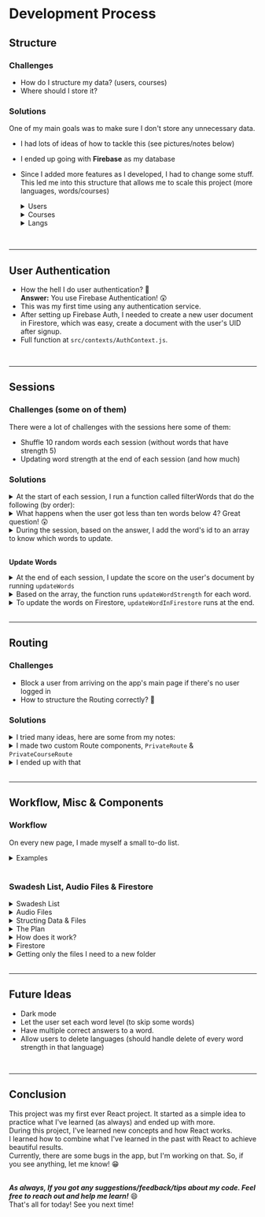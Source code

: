 # Development Process

## **Structure**

### **Challenges**

- How do I structure my data? (users, courses)
- Where should I store it?

### **Solutions**

One of my main goals was to make sure I don't store any unnecessary data.

- I had lots of ideas of how to tackle this (see pictures/notes below)
- I ended up going with **Firebase** as my database
- Since I added more features as I developed, I had to change some stuff. This led me into this structure that allows me to scale this project (more languages, words/courses)
  <details>
  <summary>Users</summary>

  - This structure allows me to quickly update a user's info.
  - Store only necessary progress (only the words the user is familiar with in that lang)
    - You can see that we don't store the strength level for each available language (currently have Russian, Italian, Spanish, and French)
  - Active languages can be updated and scale as the app grows.
  - Each user will have a similar template.
  - As the app grows and has more features (such as dark mode), I can quickly add a field `darkMode: true/false`
    <br/><br/>

  ```javascript
  Database: Firestore
  Collection: Users
  - user1
      - uid: "123456"
      - soundEffects: true
      - activeLangs: ['rus','ita','spa']
      - name: "ohad"
      - progress: {
          course1: [
              {id: 1, rus_strength: 0.5, ita_strength: 1},
              {id: 45, ita_strength: 2},
          ],
          course2: [],
          course3: [],
          course4: []
      }
  - user2
      - uid: "262345"
      - soundEffects: true
      - activeLangs: ['rus','spa']
      - name: "ohad"
      - progress: {
          course1: [
              {id: 14, spa_strength: 1},
              {id: 45, rus_strength: 4}
          ],
          course2: [],
          course3: [],
          course4: []
      }

  {user3, user4, ...} (and so on other users)
  ```

  </details>

  <details>
  <summary>Courses</summary>

  - Create more courses effortlessly by using this structure.
  - Add more translations effortlessly.
    - Fun Fact: I started with Russian, and in the end, I only added more languages (with the help of this structure).
  - Change/Add anything I need.
    <br/><br/>

  ```javascript
  Collection: Courses
  - course1
      courseName: "Going String!"
      id: 0150
      words: [
          {en: "I",
          id: 1,
          translation: [
              {audioID: "1234", en_pron: "ja", lang: "rus", translation: "я"},
              {audioID: "1251", en_pron: "io", lang: "ita", translation: "io"},
              {audioID: "6142", en_pron: "yo", lang: "spa", translation: "yo"},
              ]
          }
      {word2, word3, ...} (and so on other words)
      ]
  ```

  </details>

  <details>
  <summary>Langs</summary>

  - The Langs collection is small but has an important part.
  - It defines which languages are available in the app.
  - Again, as mentioned before, I can easily add more languages as the app grows (German is next!)
    <br/><br/>

  ```javascript
  Collection: Langs
  - rus
      - flagPath: "rus-flag.png"
      - lang: "Russian"
  - and so on other langs...
  ```

  </details>

<br/>

---

## **User Authentication**

- How the hell I do user authentication? 🥴 \
  **Answer:** You use Firebase Authentication! 😲
- This was my first time using any authentication service.
- After setting up Firebase Auth, I needed to create a new user document in Firestore, which was easy, create a document with the user's UID after signup.
- Full function at `src/contexts/AuthContext.js`.

<br/>

---

## **Sessions**

### **Challenges (some on of them)**

There were a lot of challenges with the sessions here some of them:

- Shuffle 10 random words each session (without words that have strength 5)
- Updating word strength at the end of each session (and how much)

### **Solutions**

<details>
<summary>At the start of each session, I run a function called filterWords that do the following (by order):</summary>

- **Filter:** finds the user's strongest words and filter them out of the array (using lodash's `_.differenceby()`)
  - _I had a bit of trouble doing it, and this worked the best._
- **Extract:** makes a copy of the original list and shuffles it using the `Fisher-Yates Shuffle Modern Algorithm`.
- **Flatten:** Takes only ten words from the new list and flatten each word to make it easier to work with later on.

**_Full function at `src/utils/sessionFuncs.js` if you want to take a look (a bit long for this document)._**

</details>

<details>
<summary>What happens when the user got less than ten words below 4? Great question! 😲</summary>

- If the user finished 80% of the course (meaning 80% of the words are at strength 5), the session will not filter any words.
- To make sure I don't add strength to level 5 words, There's a simple condition that handles this case.

</details>

<details>
<summary>During the session, based on the answer, I add the word's id to an array to know which words to update.</summary>

```javascript
// looks something like:
const answers: {
  correct: [5, 13, 12, 16],
  wrong: [41, 20, 10],
  skipped: [2, 29, 4]
}
```

</details>

<br/>

**Update Words**

<details>
<summary> At the end of each session, I update the score on the user's document by running <code>updateWords</code> </summary>

```javascript
const updateWords = (score, currentUserDoc, courseID, langID) => {
  // correct
  if (score.correct && score.correct.length > 0) {
    score.correct.forEach((wordID) => {
      updateWordStrength(currentUserDoc, wordID, "correct", courseID, langID);
    });
  }
  // wrong
  if (score.wrong && score.wrong.length > 0) {
    score.wrong.forEach((wordID) => {
      updateWordStrength(currentUserDoc, wordID, "wrong", courseID, langID);
    });
  }
};
// and same for hard, okay, skipped, easy.
```

</details>
<details>
<summary>Based on the array, the function runs <code>updateWordStrength</code> for each word.</summary>

- Scoring: `Correct/Easy = +0.5` | `Hard/Wrong/Skip = -0.5` | `Okay = No Change`.

  ```javascript
  // Update word strength
  const updateWordStrength = (userDoc, id, type, courseID, langID) => {
    const coursePath = userDoc.progress[`course${courseID}`];
    const word = coursePath.find((word) => word.id === id);

    if (type === "correct") {
      if (word) {
        word[`${langID}_strength`] && word[`${langID}_strength`] < 5
          ? (word[`${langID}_strength`] += 0.5)
          : (word[`${langID}_strength`] = 0.5);
      } else {
        // creates a new word object, if the word doesn't exists on userDoc (yet)
        coursePath.push({ id, [`${langID}_strength`]: 0.5 });
      }
      updateWordInFirestore(coursePath, userDoc.uid, courseID);
    } else {
      if (word) {
        word[`${langID}_strength`] && word[`${langID}_strength`] > 0
          ? (word[`${langID}_strength`] -= 0.5)
          : word[`${langID}_strength`] || (word[`${langID}_strength`] = 0);
      }
      updateWordInFirestore(coursePath, userDoc.uid, courseID);
    }
  };
  ```

</details>
<details>
<summary>To update the words on Firestore, <code>updateWordInFirestore</code> runs at the end.</summary>

```javascript
const updateWordInFirestore = (path, uid, courseID) => {
  switch (courseID) {
    case 150:
      database.users.doc(uid).update({
        "progress.course150": path,
      });
      break;
    case 51100:
      database.users.doc(uid).update({
        "progress.course51100": path,
      });
      break;
    case 101153:
      database.users.doc(uid).update({
        "progress.course101153": path,
      });
      break;
    case 154207:
      database.users.doc(uid).update({
        "progress.course154207": path,
      });
      break;

    default:
      break;
  }
};
```

</details>
<br/>

---

## **Routing**

### **Challenges**

- Block a user from arriving on the app's main page if there's no user logged in
- How to structure the Routing correctly? 🤔

### **Solutions**

<details>
<summary>I tried many ideas, here are some from my notes:</summary>

      - Idea for Routing
        - View Words: `main -> course:id -> /words`
        - StartQuiz: `main -> course:id -> /session -> quiz`
        - StartFlashcards: `main -> course:id -> /session -> flashcards`

</details>

<details>
<summary>I made two custom Route components, <code>PrivateRoute</code> & <code>PrivateCourseRoute</code></summary>

- `PrivateRoute` - if the user is not signed in, it redirects the user to `/signin` to sign in.
- `PrivateCourseRoute` - similar to the above, but it redirects the user to `/` (main page) if there's no state (from location).
  - When a user goes into a session, I pass down a few states from the `Link` component.
  - It's not only if the user doesn't have a specific course. It also prevents other bugs.
  - Before: user at `/rus/150/quiz` -> changes URL to `/ita/150/quiz` = **Error**
  - Now: user at `/rus/150/quiz` -> changes URL to `ita/150/quiz` = **Redirects to the main page.**

</details>

<details>
<summary>I ended up with that</summary>

- `AuthProvider` & `LangsProvider`, are the context providers that I use on most pages, so I made them global.

  ```javascript
  <Router>
    <AuthProvider>
      <LangsProvider>
        <Switch>
          <PrivateRoute path="/" exact component={Main} />
          <PrivateRoute path="/profile" exact component={Profile} />
          <PrivateRoute path="/about" exact component={About} />
          <PrivateCourseRoute
            path="/:lang/:courseID/session/quiz"
            component={Quiz}
            exact
          />
          <PrivateCourseRoute
            path="/:lang/:courseID/session/flashcards"
            component={Flashcards}
            exact
          />
          <PrivateCourseRoute
            path="/:lang/:courseID/words"
            component={Words}
            exact
          />
          <PrivateRoute path="/addlanguage" exact component={AddNewLanguage} />
          <Route path="/signup" exact component={Signup} />
          <Route path="/signin" exact component={SignIn} />
          <Route path="/" component={NotFound} />
        </Switch>
      </LangsProvider>
    </AuthProvider>
  </Router>
  ```

    </details>
  <br/>

---

## **Workflow, Misc & Components**

### **Workflow**

On every new page, I made myself a small to-do list.

<details>
<summary>Examples</summary>

_I got more notes & lists on my **Notion**._

    TODO - Adding new language.
    [x] design
    [x] fetch and render the langs that can be added
      [x] if a user already added a lang, disable it
    [x] the langs should be inside a form and act like radio buttons.
      [x] figuring out how to style custom radio buttons.
    [x] add the langs to the user's current "activeLangs" inside firestore.
      [x] update the currentUserDoc to the most recent.

    --------------

    TODO: Words.js
    [x] design
    [x] structure: Words.js(main page), word line component(audio,word,translation,current level)
    [x] showing data
      [x] word & translation
      [x] audio
        [x] animation
      [x] level.
    [x] filter words with an input field.
    [x] sorting (ASC -> DSN -> repeat) by word

</details>
<br/>

### **Swadesh List, Audio Files & Firestore**

<details>
<summary>Swadesh List</summary>

- The Swadesh List can be used to rapidly achieve basic knowledge of a new language just by learning it.
- The list has 207 words. I split them into four courses **_(1-50, 51-100, 101-153, 154-207)_**

</details>

<details>
<summary>Audio Files</summary>

- Since I wanted to add audio feature to the app, I had a few options:
  - **The first** was to use a Text-To-Speech API (or something similar), but I didn't want to rely on other APIs and make lots of requests every time. \
    Yes, this would give me a more consistent voice across all of my languages & will be easier to implement (with no audio files to store)
  - **The second** was to get all the audio files of each word in the list for each language. \
    Sound like a lot of work. Luckily, I found a project called **Shtooka** which got free-to-use recordings of most words.
  - I went with the second option (because of the reasons I mentioned).

</details>
<details>
<summary>Structing Data & Files</summary>

To take all the audio files (can be between 500 to 14,000 files per language) and filter them to make sure I only take the ones I need. I made a series of functions (that aren't in this project).

- Each time I want to add a new language, I run these functions, and it adds to a JSON file everything and checks for duplicates.

</details>

<details>
<summary>The Plan</summary>

The plan is to have a list in this format (it took me some time to get here)

```json
  {
    "id": 1,
    "en": "I (1sg)",
    "translations": [
      {
        "lang": "rus",
        "en_pron": "ja",
        "translation": "я",
        "audioID": "a4fd7810"
      },
      {
        "lang": "ita",
        "en_pron": "io",
        "translation": "io",
        "audioID": "28ebbed8"
      },
      {
        "lang": "fra",
        "en_pron": "je",
        "translation": "je",
        "audioID": "e3130405"
      },
      {
        "lang": "spa",
        "en_pron": "yo",
        "translation": "yo",
        "audioID": "ffdfb001"
      }
    ]
  }
  {word2, word3, and so on...}
```

</details>

<details>
<summary>How does it work?</summary>

- The first step is to **fetch & format the `.txt` file** that comes with every Shtooka pack which contains all of the information I need (filename, audio text).
  <details>
  <summary>Code</summary>

  ```js
  const langValue = "spa";
  fetchTexts(langValue).then((data) => formatAudioText(data));
  ```

      The `.txt` file looks something like this (but longer):
      [lang-filenameid.flac]
      SWAC_TEXT=hello

      [lang-filenameid.flac]
      SWAC_TEXT=what

      [lang-filenameid.flac]
      SWAC_TEXT=who

      [lang-filenameid.flac]
      SWAC_TEXT=yes

  </details>

  ***

- To format and remove any unnecessary fields. I made a small Regex expression that handles this problem.

  <details>
  <summary>Code</summary>

  ```js
  const formatTags = text
    .replace(/\n|SWAC_TEXT=|\[|\]/gm, "")
    .match(/^.*\S.*$/gm);
  ```

  </details>

  ***

- Then I run a for loop (backward) - `NUM` changes based on the number of files (it can be `14000`, or even `500`).
  <details>
  <summary>Code</summary>

  ```js
  const formatedText2 = [];
  for (let i = formatTags.length - 1; i > NUM; i--) {
    const temp = formatTags.splice(0, 2);
    const newObject = {
      audioID: temp[0],
      originalWord: temp[1],
    };
    if (
      formatedText2.find(
        (value) => value.originalWord === newObject.originalWord
      )
    ) {
      console.log(`Already Here ${newObject.originalWord}!`);
    }
    formatedText2.push(newObject);
  }
  ```

  </details>

  ***

- Now step 2: (setup below)
  <details>
  <summary>Code</summary>

  ```js
  fetchAudioJSON(langValue)
    .then((data) => (formattedAudioText = data))
    .then(() => fetchSwadeshJSON(langValue)) // gets the Swadesh JSON based on the langValue
    .then((data) => translationFormat(data, langValue)) // organizing the translation values object for each word.
    .then(() => fetchENSwadeshJSON()) // getting the original Swadesh list {id, en, translation: []}
    .then((list) => addTranslationToWord(list, formattedObjects, langValue)) // a function that will check if the lang is already there, if not add it.
    .catch((err) => console.error(err));
  ```

  </details>

  ***

- I'll skip all the fetch functions since they're pretty much the same. \
  `translationFormat` takes the data from our JSON file (for example `itaSwades.json`). \
  _The original file is a CSV that has formatted into JSON._

  <details>
  <summary>Code</summary>

  ```js
  const translationFormat = (data, lang) => {
    for (let i = 0; i < data.length; i++) {
      const { translation } = data[i];
      console.log(data[i]);

      const translationValue =
        translation.substring(0, translation.indexOf(" ")).length === 0
          ? translation
          : translation.substring(0, translation.indexOf(" "));

      const en_pron = translation.substring(
        translation.indexOf("(") + 1,
        translation.indexOf(")")
      );
      const audioID = formattedAudioText.find(
        (value) => value.originalWord === translationValue
      );
      console.log(audioID, i, data[i].translation);
      // Object Template
      const objectTemplate = {
        lang: lang,
        en_pron: en_pron !== "" ? en_pron : translationValue,
        translation: translationValue,
        audioID: audioID.audioID,
      };
      formattedObjects.push(objectTemplate);
    }
  };
  ```

  </details>

  ***

- `addTranslationArray` add an array to each word in the original Swadesh list.
    <details>
    <summary>Code</summary>

  ```js
  const addTranslationArray = (list) => {
    list.forEach((value) => (value.translations = []));
    console.log(JSON.stringify(list));
  };

  const addTranslationToWord = (list, formattedObjects, lang) => {
    const words = [];
    list.forEach((value, i) => {
      // If the langs already exists in the translations array, then do nothing.
      if (value.translations.find((obj) => obj.lang === lang)) {
        console.log("already here");
        words.push(value);
      } else {
        value.translations.push(formattedObjects[i]);
        words.push(value);
      }
    });
    console.log(JSON.stringify(words));
  };
  ```

        </details>

      </details>

</details>
  <details>
  <summary>Firestore</summary>

Now that I got a formatted JSON file, I need to handle the Firestore part.

- What I need to do?
  - Create Course (if needed)
  - Update Course
- A simple React page that has a `useState` of the course's words split into four parts. \
  And a `useEffect` the runs at page load (if I needed to create a course, I would run first `initCourse` before updating it).

  ```js
  // Creates a course.
  const initCourses = async (courseName, id, wordsRange) => {
    database.courses
      .add({
        courseName,
        id,
        words: [],
        wordsRange,
      })
      .then((docRef) => {
        console.log("Document successfully updated!");
      })
      .catch((error) => {
        console.error("Error adding document: ", error);
      });
  };
  function FirestoreFileTransfer() {
    const [coursesWords, setCoursesWords] = useState({
      150: swadeshList.slice(0, 50),
      51100: swadeshList.slice(50, 100),
      101150: swadeshList.slice(100, 153),
      151207: swadeshList.slice(153),
    });

    useEffect(() => {
      updateCourses("course1ID", coursesWords[150]);
      updateCourses("course2ID", coursesWords[51100]);
      updateCourses("course3ID", coursesWords[101150]);
      updateCourses("course4ID", coursesWords[151207]);
    }, []);
    // the rest of the component (return and such...)
  }
  ```

  </details>

  <details>
  <summary>Getting only the files I need to a new folder</summary>

To get only the words I need, I made a simple `.bat` file. \
Each language had an `audioIDS.txt` file that had all the names, and this batch file uses Windows `robocopy` to loop through the list.

```bat
for /f %%f in (AudioIDs.txt) do robocopy D:\audioFileLocation D:\output  %%f /log+:"D:\output\log.txt"
```

  </details>

<br/>

---

## **Future Ideas**

- Dark mode
- Let the user set each word level (to skip some words)
- Have multiple correct answers to a word.
- Allow users to delete languages (should handle delete of every word strength in that language)

<br/>

---

## **Conclusion**

This project was my first ever React project. It started as a simple idea to practice what I've learned (as always) and ended up with more. \
During this project, I've learned new concepts and how React works. \
I learned how to combine what I've learned in the past with React to achieve beautiful results. \
Currently, there are some bugs in the app, but I'm working on that. So, if you see anything, let me know! 😁 \
<br/>

**_As always, If you got any suggestions/feedback/tips about my code. Feel free to reach out and help me learn!_** 😄\
That's all for today! See you next time!
